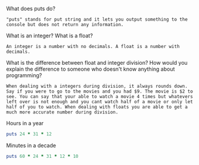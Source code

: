 What does puts do?

```"puts" stands for put string and it lets you output something to the console but does not return any information.```

What is an integer? What is a float?

```An integer is a number with no decimals. A float is a number with decimals.```

What is the difference between float and integer 
division? How would you explain the difference to someone who doesn't know anything about programming?

```When dealing with a integers during division, it always rounds down. Say if you were to go to the movies and you had $9. The movie is $2 to see. You can say that your able to watch a movie 4 times but whatevers left over is not enough and you cant watch half of a movie or only let half of you to watch. When dealing with floats you are able to get a much more accurate number during division.```

Hours in a year
```ruby
puts 24 * 31 * 12
```
Minutes in a decade
```ruby
puts 60 * 24 * 31 * 12 * 10
```